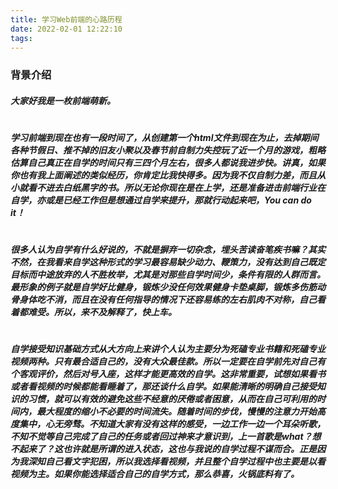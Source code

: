 ```yaml
---
title: 学习Web前端的心路历程
date: 2022-02-01 12:22:10
tags:
---
```

### 背景介绍
##### 大家好我是一枚前端萌新。
#
##### 学习前端到现在也有一段时间了，从创建第一个html文件到现在为止，去掉期间各种节假日、推不掉的旧友小聚以及春节前自制力失控玩了近一个月的游戏，粗略估算自己真正在自学的时间只有三四个月左右，很多人都说我进步快。讲真，如果你也有我上面阐述的类似经历，你肯定比我快得多。因为我不仅自制力差，而且从小就看不进去白纸黑字的书。所以无论你现在是在上学，还是准备进击前端行业在自学，亦或是已经工作但是想通过自学来提升，那就行动起来吧，You can do it！
#
##### 很多人认为自学有什么好说的，不就是摒弃一切杂念，埋头苦读奋笔疾书嘛？其实不然，在我看来自学这种形式的学习最容易缺少动力、鞭策力，没有达到自己既定目标而中途放弃的人不胜枚举，尤其是对那些自学时间少，条件有限的人群而言。最形象的例子就是自学好比健身，锻炼少没任何效果健身卡垫桌脚，锻炼多伤筋动骨身体吃不消，而且在没有任何指导的情况下还容易练的左右肌肉不对称，自己看着都难受。所以，来不及解释了，快上车。
#
##### 自学接受知识基础方式从大方向上来讲个人认为主要分为死磕专业书籍和死磕专业视频两种。只有最合适自己的，没有大众最佳款。所以一定要在自学前先对自己有个客观评价，然后对号入座，这样才能更高效的自学。这非常重要，试想如果看书或者看视频的时候都能看睡着了，那还谈什么自学。如果能清晰的明确自己接受知识的习惯，就可以有效的避免这些不经意的厌倦或者困意，从而在自己可利用的时间内，最大程度的缩小不必要的时间流失。随着时间的步伐，慢慢的注意力开始高度集中，心无旁骛。不知道大家有没有这样的感受，一边工作一边一个耳朵听歌，不知不觉等自己完成了自己的任务或者回过神来才意识到，上一首歌是what？想不起来了？这也许就是所谓的进入状态，这也与我说的自学过程不谋而合。正是因为我深知自己看文字犯困，所以我选择看视频，并且整个自学过程中也主要是以看视频为主。如果你能选择适合自己的自学方式，那么恭喜，火锅底料有了。
#